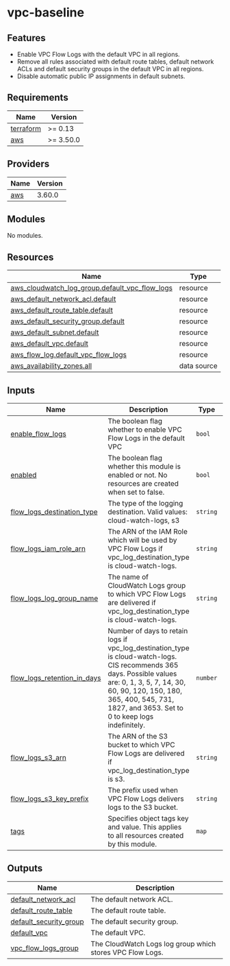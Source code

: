 # vpc-baseline

## Features

- Enable VPC Flow Logs with the default VPC in all regions.
- Remove all rules associated with default route tables, default network ACLs and default security groups in the default VPC in all regions.
- Disable automatic public IP assignments in default subnets.

<!-- BEGINNING OF PRE-COMMIT-TERRAFORM DOCS HOOK -->
## Requirements

| Name | Version |
|------|---------|
| <a name="requirement_terraform"></a> [terraform](#requirement\_terraform) | >= 0.13 |
| <a name="requirement_aws"></a> [aws](#requirement\_aws) | >= 3.50.0 |

## Providers

| Name | Version |
|------|---------|
| <a name="provider_aws"></a> [aws](#provider\_aws) | 3.60.0 |

## Modules

No modules.

## Resources

| Name | Type |
|------|------|
| [aws_cloudwatch_log_group.default_vpc_flow_logs](https://registry.terraform.io/providers/hashicorp/aws/latest/docs/resources/cloudwatch_log_group) | resource |
| [aws_default_network_acl.default](https://registry.terraform.io/providers/hashicorp/aws/latest/docs/resources/default_network_acl) | resource |
| [aws_default_route_table.default](https://registry.terraform.io/providers/hashicorp/aws/latest/docs/resources/default_route_table) | resource |
| [aws_default_security_group.default](https://registry.terraform.io/providers/hashicorp/aws/latest/docs/resources/default_security_group) | resource |
| [aws_default_subnet.default](https://registry.terraform.io/providers/hashicorp/aws/latest/docs/resources/default_subnet) | resource |
| [aws_default_vpc.default](https://registry.terraform.io/providers/hashicorp/aws/latest/docs/resources/default_vpc) | resource |
| [aws_flow_log.default_vpc_flow_logs](https://registry.terraform.io/providers/hashicorp/aws/latest/docs/resources/flow_log) | resource |
| [aws_availability_zones.all](https://registry.terraform.io/providers/hashicorp/aws/latest/docs/data-sources/availability_zones) | data source |

## Inputs

| Name | Description | Type | Default | Required |
|------|-------------|------|---------|:--------:|
| <a name="input_enable_flow_logs"></a> [enable\_flow\_logs](#input\_enable\_flow\_logs) | The boolean flag whether to enable VPC Flow Logs in the default VPC | `bool` | `true` | no |
| <a name="input_enabled"></a> [enabled](#input\_enabled) | The boolean flag whether this module is enabled or not. No resources are created when set to false. | `bool` | `true` | no |
| <a name="input_flow_logs_destination_type"></a> [flow\_logs\_destination\_type](#input\_flow\_logs\_destination\_type) | The type of the logging destination. Valid values: cloud-watch-logs, s3 | `string` | `"cloud-watch-logs"` | no |
| <a name="input_flow_logs_iam_role_arn"></a> [flow\_logs\_iam\_role\_arn](#input\_flow\_logs\_iam\_role\_arn) | The ARN of the IAM Role which will be used by VPC Flow Logs if vpc\_log\_destination\_type is cloud-watch-logs. | `string` | `""` | no |
| <a name="input_flow_logs_log_group_name"></a> [flow\_logs\_log\_group\_name](#input\_flow\_logs\_log\_group\_name) | The name of CloudWatch Logs group to which VPC Flow Logs are delivered if vpc\_log\_destination\_type is cloud-watch-logs. | `string` | `""` | no |
| <a name="input_flow_logs_retention_in_days"></a> [flow\_logs\_retention\_in\_days](#input\_flow\_logs\_retention\_in\_days) | Number of days to retain logs if vpc\_log\_destination\_type is cloud-watch-logs. CIS recommends 365 days. Possible values are: 0, 1, 3, 5, 7, 14, 30, 60, 90, 120, 150, 180, 365, 400, 545, 731, 1827, and 3653. Set to 0 to keep logs indefinitely. | `number` | `365` | no |
| <a name="input_flow_logs_s3_arn"></a> [flow\_logs\_s3\_arn](#input\_flow\_logs\_s3\_arn) | The ARN of the S3 bucket to which VPC Flow Logs are delivered if vpc\_log\_destination\_type is s3. | `string` | `""` | no |
| <a name="input_flow_logs_s3_key_prefix"></a> [flow\_logs\_s3\_key\_prefix](#input\_flow\_logs\_s3\_key\_prefix) | The prefix used when VPC Flow Logs delivers logs to the S3 bucket. | `string` | `"flow-logs"` | no |
| <a name="input_tags"></a> [tags](#input\_tags) | Specifies object tags key and value. This applies to all resources created by this module. | `map` | <pre>{<br>  "Terraform": true<br>}</pre> | no |

## Outputs

| Name | Description |
|------|-------------|
| <a name="output_default_network_acl"></a> [default\_network\_acl](#output\_default\_network\_acl) | The default network ACL. |
| <a name="output_default_route_table"></a> [default\_route\_table](#output\_default\_route\_table) | The default route table. |
| <a name="output_default_security_group"></a> [default\_security\_group](#output\_default\_security\_group) | The default security group. |
| <a name="output_default_vpc"></a> [default\_vpc](#output\_default\_vpc) | The default VPC. |
| <a name="output_vpc_flow_logs_group"></a> [vpc\_flow\_logs\_group](#output\_vpc\_flow\_logs\_group) | The CloudWatch Logs log group which stores VPC Flow Logs. |
<!-- END OF PRE-COMMIT-TERRAFORM DOCS HOOK -->
